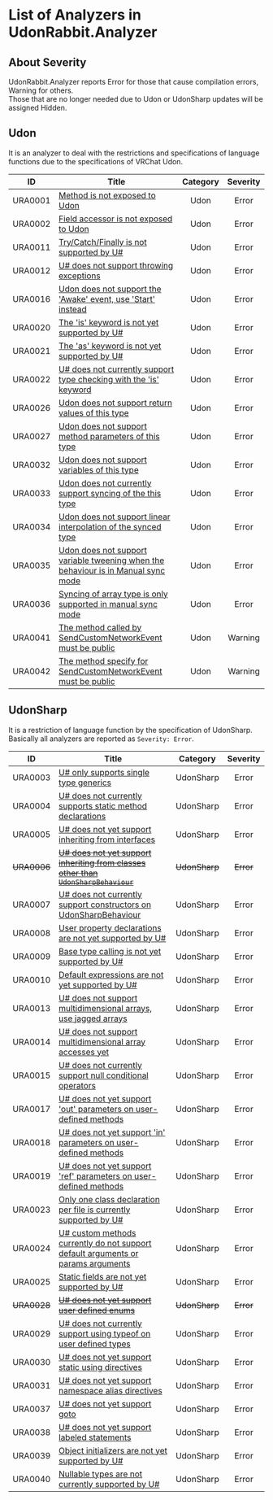 # List of Analyzers in UdonRabbit.Analyzer

## About Severity

UdonRabbit.Analyzer reports Error for those that cause compilation errors, Warning for others.  
Those that are no longer needed due to Udon or UdonSharp updates will be assigned Hidden.

## Udon

It is an analyzer to deal with the restrictions and specifications of language functions due to the specifications of VRChat Udon.

| ID      | Title                                                                                             | Category | Severity |
| ------- | ------------------------------------------------------------------------------------------------- | :------: | :------: |
| URA0001 | [Method is not exposed to Udon](./URA0001.md)                                                     |   Udon   |  Error   |
| URA0002 | [Field accessor is not exposed to Udon](./URA0002.md)                                             |   Udon   |  Error   |
| URA0011 | [Try/Catch/Finally is not supported by U#](./URA0011.md)                                          |   Udon   |  Error   |
| URA0012 | [U# does not support throwing exceptions](./URA0012.md)                                           |   Udon   |  Error   |
| URA0016 | [Udon does not support the 'Awake' event, use 'Start' instead](./URA0016.md)                      |   Udon   |  Error   |
| URA0020 | [The 'is' keyword is not yet supported by U#](./URA0020.md)                                       |   Udon   |  Error   |
| URA0021 | [The 'as' keyword is not yet supported by U#](./URA0021.md)                                       |   Udon   |  Error   |
| URA0022 | [U# does not currently support type checking with the 'is' keyword](./URA0022.md)                 |   Udon   |  Error   |
| URA0026 | [Udon does not support return values of this type](./URA0026.md)                                  |   Udon   |  Error   |
| URA0027 | [Udon does not support method parameters of this type](./URA0027.md)                              |   Udon   |  Error   |
| URA0032 | [Udon does not support variables of this type](./URA0032.md)                                      |   Udon   |  Error   |
| URA0033 | [Udon does not currently support syncing of the this type](./URA0033.md)                          |   Udon   |  Error   |
| URA0034 | [Udon does not support linear interpolation of the synced type](./URA0034.md)                     |   Udon   |  Error   |
| URA0035 | [Udon does not support variable tweening when the behaviour is in Manual sync mode](./URA0035.md) |   Udon   |  Error   |
| URA0036 | [Syncing of array type is only supported in manual sync mode](./URA0036.md)                       |   Udon   |  Error   |
| URA0041 | [The method called by SendCustomNetworkEvent must be public](./URA0041.md)                        |   Udon   | Warning  |
| URA0042 | [The method specify for SendCustomNetworkEvent must be public](./URA0042.md)                      |   Udon   | Warning  |

## UdonSharp

It is a restriction of language function by the specification of UdonSharp. Basically all analyzers are reported as `Severity: Error`.

| ID          | Title                                                                                               |   Category    | Severity  |
| ----------- | --------------------------------------------------------------------------------------------------- | :-----------: | :-------: |
| URA0003     | [U# only supports single type generics](./URA0003.md)                                               |   UdonSharp   |   Error   |
| URA0004     | [U# does not currently supports static method declarations](./URA0004.md)                           |   UdonSharp   |   Error   |
| URA0005     | [U# does not yet support inheriting from interfaces](./URA0005.md)                                  |   UdonSharp   |   Error   |
| ~~URA0006~~ | [~~U# does not yet support inheriting from classes other than `UdonSharpBehaviour`~~](./URA0006.md) | ~~UdonSharp~~ | ~~Error~~ |
| URA0007     | [U# does not currently support constructors on UdonSharpBehaviour](./URA0007.md)                    |   UdonSharp   |   Error   |
| URA0008     | [User property declarations are not yet supported by U#](./URA0008.md)                              |   UdonSharp   |   Error   |
| URA0009     | [Base type calling is not yet supported by U#](./URA0009.md)                                        |   UdonSharp   |   Error   |
| URA0010     | [Default expressions are not yet supported by U#](./URA0010.md)                                     |   UdonSharp   |   Error   |
| URA0013     | [U# does not support multidimensional arrays, use jagged arrays](./URA0013.md)                      |   UdonSharp   |   Error   |
| URA0014     | [U# does not support multidimensional array accesses yet](./URA0014.md)                             |   UdonSharp   |   Error   |
| URA0015     | [U# does not currently support null conditional operators](./URA0015.md)                            |   UdonSharp   |   Error   |
| URA0017     | [U# does not yet support 'out' parameters on user-defined methods](./URA0017.md)                    |   UdonSharp   |   Error   |
| URA0018     | [U# does not yet support 'in' parameters on user-defined methods](./URA0018.md)                     |   UdonSharp   |   Error   |
| URA0019     | [U# does not yet support 'ref' parameters on user-defined methods](./URA0019.md)                    |   UdonSharp   |   Error   |
| URA0023     | [Only one class declaration per file is currently supported by U#](./URA0023.md)                    |   UdonSharp   |   Error   |
| URA0024     | [U# custom methods currently do not support default arguments or params arguments](./URA0024.md)    |   UdonSharp   |   Error   |
| URA0025     | [Static fields are not yet supported by U#](./URA0025.md)                                           |   UdonSharp   |   Error   |
| ~~URA0028~~ | [~~U# does not yet support user defined enums~~](./URA0028.md)                                      | ~~UdonSharp~~ | ~~Error~~ |
| URA0029     | [U# does not currently support using typeof on user defined types](./URA0029.md)                    |   UdonSharp   |   Error   |
| URA0030     | [U# does not yet support static using directives](./URA0030.md)                                     |   UdonSharp   |   Error   |
| URA0031     | [U# does not yet support namespace alias directives](./URA0031.md)                                  |   UdonSharp   |   Error   |
| URA0037     | [U# does not yet support goto](./URA0037.md)                                                        |   UdonSharp   |   Error   |
| URA0038     | [U# does not yet support labeled statements](./URA0038.md)                                          |   UdonSharp   |   Error   |
| URA0039     | [Object initializers are not yet supported by U#](./URA0039.md)                                     |   UdonSharp   |   Error   |
| URA0040     | [Nullable types are not currently supported by U#](./URA0040.md)                                    |   UdonSharp   |   Error   |
